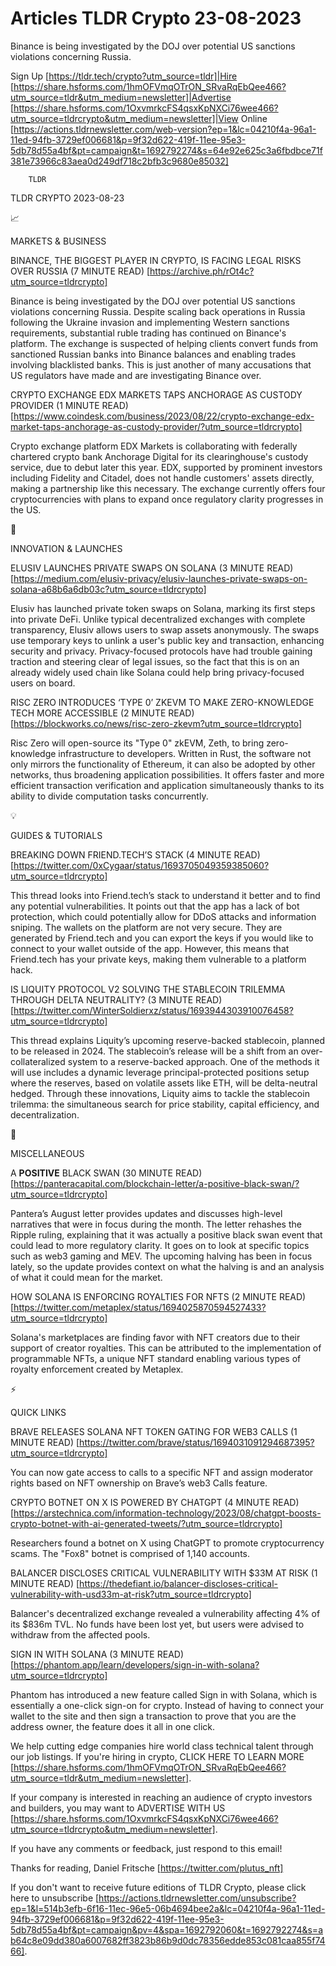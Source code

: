 # Articles TLDR Crypto 23-08-2023

Binance is being investigated by the DOJ over potential US sanctions
violations concerning Russia.  

Sign Up [https://tldr.tech/crypto?utm_source=tldr]|Hire
[https://share.hsforms.com/1hmOFVmqOTrON_SRvaRqEbQee466?utm_source=tldr&utm_medium=newsletter]|Advertise
[https://share.hsforms.com/1OxvmrkcFS4qsxKpNXCi76wee466?utm_source=tldrcrypto&utm_medium=newsletter]|View
Online
[https://actions.tldrnewsletter.com/web-version?ep=1&lc=04210f4a-96a1-11ed-94fb-3729ef006681&p=9f32d622-419f-11ee-95e3-5db78d55a4bf&pt=campaign&t=1692792274&s=64e92e625c3a6fbdbce71f381e73966c83aea0d249df718c2bfb3c9680e85032]


		TLDR 

TLDR CRYPTO 2023-08-23

📈 

MARKETS & BUSINESS

BINANCE, THE BIGGEST PLAYER IN CRYPTO, IS FACING LEGAL RISKS OVER
RUSSIA (7 MINUTE READ)
[https://archive.ph/rOt4c?utm_source=tldrcrypto] 

Binance is being investigated by the DOJ over potential US sanctions
violations concerning Russia. Despite scaling back operations in
Russia following the Ukraine invasion and implementing Western
sanctions requirements, substantial ruble trading has continued on
Binance's platform. The exchange is suspected of helping clients
convert funds from sanctioned Russian banks into Binance balances and
enabling trades involving blacklisted banks. This is just another of
many accusations that US regulators have made and are investigating
Binance over. 

CRYPTO EXCHANGE EDX MARKETS TAPS ANCHORAGE AS CUSTODY PROVIDER (1
MINUTE READ)
[https://www.coindesk.com/business/2023/08/22/crypto-exchange-edx-market-taps-anchorage-as-custody-provider/?utm_source=tldrcrypto]


Crypto exchange platform EDX Markets is collaborating with federally
chartered crypto bank Anchorage Digital for its clearinghouse's
custody service, due to debut later this year. EDX, supported by
prominent investors including Fidelity and Citadel, does not handle
customers' assets directly, making a partnership like this necessary.
The exchange currently offers four cryptocurrencies with plans to
expand once regulatory clarity progresses in the US. 

🚀 

INNOVATION & LAUNCHES

ELUSIV LAUNCHES PRIVATE SWAPS ON SOLANA (3 MINUTE READ)
[https://medium.com/elusiv-privacy/elusiv-launches-private-swaps-on-solana-a68b6a6db03c?utm_source=tldrcrypto]


Elusiv has launched private token swaps on Solana, marking its first
steps into private DeFi. Unlike typical decentralized exchanges with
complete transparency, Elusiv allows users to swap assets anonymously.
The swaps use temporary keys to unlink a user's public key and
transaction, enhancing security and privacy. Privacy-focused protocols
have had trouble gaining traction and steering clear of legal issues,
so the fact that this is on an already widely used chain like Solana
could help bring privacy-focused users on board. 

RISC ZERO INTRODUCES ‘TYPE 0’ ZKEVM TO MAKE ZERO-KNOWLEDGE TECH
MORE ACCESSIBLE (2 MINUTE READ)
[https://blockworks.co/news/risc-zero-zkevm?utm_source=tldrcrypto] 

Risc Zero will open-source its "Type 0" zkEVM, Zeth, to bring
zero-knowledge infrastructure to developers. Written in Rust, the
software not only mirrors the functionality of Ethereum, it can also
be adopted by other networks, thus broadening application
possibilities. It offers faster and more efficient transaction
verification and application simultaneously thanks to its ability to
divide computation tasks concurrently. 

💡 

GUIDES & TUTORIALS

BREAKING DOWN FRIEND.TECH’S STACK (4 MINUTE READ)
[https://twitter.com/0xCygaar/status/1693705049359385060?utm_source=tldrcrypto]


This thread looks into Friend.tech’s stack to understand it better
and to find any potential vulnerabilities. It points out that the app
has a lack of bot protection, which could potentially allow for DDoS
attacks and information sniping. The wallets on the platform are not
very secure. They are generated by Friend.tech and you can export the
keys if you would like to connect to your wallet outside of the app.
However, this means that Friend.tech has your private keys, making
them vulnerable to a platform hack. 

IS LIQUITY PROTOCOL V2 SOLVING THE STABLECOIN TRILEMMA THROUGH DELTA
NEUTRALITY? (3 MINUTE READ)
[https://twitter.com/WinterSoldierxz/status/1693944303910076458?utm_source=tldrcrypto]


This thread explains Liquity’s upcoming reserve-backed stablecoin,
planned to be released in 2024. The stablecoin’s release will be a
shift from an over-collateralized system to a reserve-backed approach.
One of the methods it will use includes a dynamic leverage
principal-protected positions setup where the reserves, based on
volatile assets like ETH, will be delta-neutral hedged. Through these
innovations, Liquity aims to tackle the stablecoin trilemma: the
simultaneous search for price stability, capital efficiency, and
decentralization. 

🦄 

MISCELLANEOUS

A **POSITIVE** BLACK SWAN (30 MINUTE READ)
[https://panteracapital.com/blockchain-letter/a-positive-black-swan/?utm_source=tldrcrypto]


Pantera’s August letter provides updates and discusses high-level
narratives that were in focus during the month. The letter rehashes
the Ripple ruling, explaining that it was actually a positive black
swan event that could lead to more regulatory clarity. It goes on to
look at specific topics such as web3 gaming and MEV. The upcoming
halving has been in focus lately, so the update provides context on
what the halving is and an analysis of what it could mean for the
market. 

HOW SOLANA IS ENFORCING ROYALTIES FOR NFTS (2 MINUTE READ)
[https://twitter.com/metaplex/status/1694025870594527433?utm_source=tldrcrypto]


Solana's marketplaces are finding favor with NFT creators due to their
support of creator royalties. This can be attributed to the
implementation of programmable NFTs, a unique NFT standard enabling
various types of royalty enforcement created by Metaplex. 

⚡ 

QUICK LINKS

BRAVE RELEASES SOLANA NFT TOKEN GATING FOR WEB3 CALLS (1 MINUTE READ)
[https://twitter.com/brave/status/1694031091294687395?utm_source=tldrcrypto]


You can now gate access to calls to a specific NFT and assign
moderator rights based on NFT ownership on Brave’s web3 Calls
feature. 

CRYPTO BOTNET ON X IS POWERED BY CHATGPT (4 MINUTE READ)
[https://arstechnica.com/information-technology/2023/08/chatgpt-boosts-crypto-botnet-with-ai-generated-tweets/?utm_source=tldrcrypto]


Researchers found a botnet on X using ChatGPT to promote
cryptocurrency scams. The "Fox8" botnet is comprised of 1,140
accounts. 

BALANCER DISCLOSES CRITICAL VULNERABILITY WITH $33M AT RISK (1 MINUTE
READ)
[https://thedefiant.io/balancer-discloses-critical-vulnerability-with-usd33m-at-risk?utm_source=tldrcrypto]


Balancer's decentralized exchange revealed a vulnerability affecting
4% of its $836m TVL. No funds have been lost yet, but users were
advised to withdraw from the affected pools. 

SIGN IN WITH SOLANA (3 MINUTE READ)
[https://phantom.app/learn/developers/sign-in-with-solana?utm_source=tldrcrypto]


Phantom has introduced a new feature called Sign in with Solana, which
is essentially a one-click sign-on for crypto. Instead of having to
connect your wallet to the site and then sign a transaction to prove
that you are the address owner, the feature does it all in one click. 

 We help cutting edge companies hire world class technical talent
through our job listings. If you're hiring in crypto, CLICK HERE TO
LEARN MORE
[https://share.hsforms.com/1hmOFVmqOTrON_SRvaRqEbQee466?utm_source=tldr&utm_medium=newsletter].


If your company is interested in reaching an audience of crypto
investors and builders, you may want to ADVERTISE WITH US
[https://share.hsforms.com/1OxvmrkcFS4qsxKpNXCi76wee466?utm_source=tldrcrypto&utm_medium=newsletter].


If you have any comments or feedback, just respond to this email! 

Thanks for reading, 
Daniel Fritsche [https://twitter.com/plutus_nft] 

If you don't want to receive future editions of TLDR Crypto,
please click here to unsubscribe
[https://actions.tldrnewsletter.com/unsubscribe?ep=1&l=514b3efb-6f16-11ec-96e5-06b4694bee2a&lc=04210f4a-96a1-11ed-94fb-3729ef006681&p=9f32d622-419f-11ee-95e3-5db78d55a4bf&pt=campaign&pv=4&spa=1692792060&t=1692792274&s=ab64c8e09dd380a6007682ff3823b86b9d0dc78356edde853c081caa855f7466].